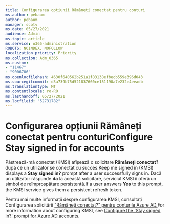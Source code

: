```yaml
---
title: Configurarea opțiunii Rămâneți conectat pentru conturi
ms.author: pebaum
author: pebaum
manager: scotv
ms.date: 05/27/2021
audience: Admin
ms.topic: article
ms.service: o365-administration
ROBOTS: NOINDEX, NOFOLLOW
localization_priority: Priority
ms.collection: Adm_O365
ms.custom:
- "11467"
- "9006706"
ms.openlocfilehash: 4630f640562b251a1f83138efbecb559e396d043
ms.sourcegitcommit: d3a739b75d521837660ce151190a7e232e4eeadb
ms.translationtype: MT
ms.contentlocale: ro-RO
ms.lasthandoff: 05/27/2021
ms.locfileid: "52731782"
---
```

# <a name="configure-stay-signed-in-for-accounts"></a><span data-ttu-id="172b1-102">Configurarea opțiunii Rămâneți conectat pentru conturi</span><span class="sxs-lookup"><span data-stu-id="172b1-102">Configure Stay signed in for accounts</span></span>

<span data-ttu-id="172b1-103">Păstrează-mă conectat (KMSI) afișează o solicitare **Rămâneți conectat?** după ce un utilizator se conectat cu succes.</span><span class="sxs-lookup"><span data-stu-id="172b1-103">Keep me signed in (KMSI) displays a **Stay signed in?** prompt after a user successfully signs in.</span></span> <span data-ttu-id="172b1-104">Dacă un utilizator răspunde **da** la această solicitare, serviciul KMSI îi oferă un simbol de reîmprospătare persistentă.</span><span class="sxs-lookup"><span data-stu-id="172b1-104">If a user answers **Yes** to this prompt, the KMSI service gives them a persistent refresh token.</span></span> 

<span data-ttu-id="172b1-105">Pentru mai multe informații despre configurarea KMSI, consultați Configurarea solicitării ["Rămâneți conectat?" pentru conturile Azure AD.](/azure/active-directory/fundamentals/keep-me-signed-in)</span><span class="sxs-lookup"><span data-stu-id="172b1-105">For more information about configuring KMSI, see [Configure the 'Stay signed in?' prompt for Azure AD accounts](/azure/active-directory/fundamentals/keep-me-signed-in).</span></span>